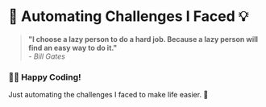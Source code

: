 # 🚀 Automating Challenges I Faced 💡

> **"I choose a lazy person to do a hard job. Because a lazy person will find an easy way to do it."**  
> *- Bill Gates*

### 👨‍💻 Happy Coding!  
Just automating the challenges I faced to make life easier. 🤖
